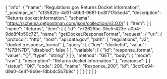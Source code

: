 {
  "info": {
    "name": "Regulations.gov Returns Docket information",
    "_postman_id": "c13582fc-4d31-40b3-968f-bc8f717b5ed4",
    "description": "Returns docket information.",
    "schema": "https://schema.getpostman.com/json/collection/v2.0.0/"
  },
  "item": [
    {
      "name": "Returns",
      "item": [
        {
          "id": "c72625bc-05c5-423e-a0b4-9dd8f4b50c72",
          "name": "getDocket.ResponseFormat",
          "request": {
            "url": {
              "protocol": "http",
              "host": "api.data.gov",
              "path": [
                "regulations",
                "v3",
                "docket.:response_format"
              ],
              "query": [
                {
                  "key": "docketId",
                  "value": "%7B%7D",
                  "disabled": false
                }
              ],
              "variable": [
                {
                  "id": "response_format",
                  "value": "{}",
                  "type": "string"
                }
              ]
            },
            "method": "GET",
            "body": {
              "mode": "raw"
            },
            "description": "Returns docket information."
          },
          "response": [
            {
              "status": "OK",
              "code": 200,
              "name": "Response_200",
              "id": "3ccf0e94-d9a0-4e4f-9b0e-1dbbdc5b7b9c"
            }
          ]
        }
      ]
    }
  ]
}